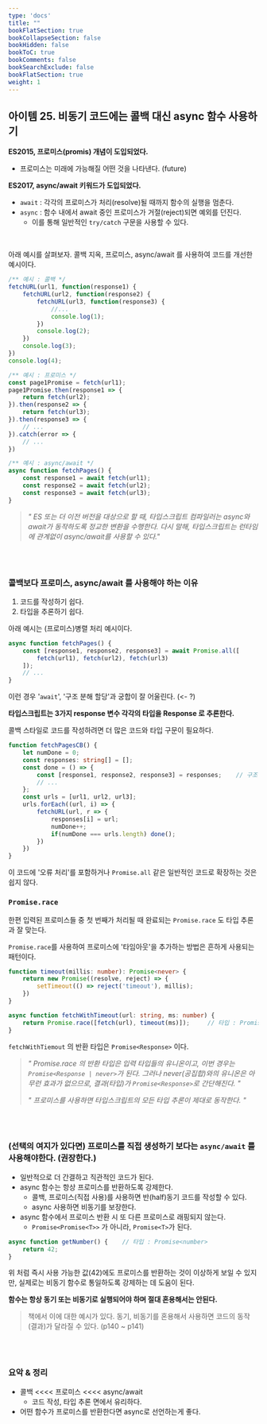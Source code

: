 ```yaml
---
type: 'docs'
title: ""
bookFlatSection: true
bookCollapseSection: false
bookHidden: false
bookToC: true
bookComments: false
bookSearchExclude: false
bookFlatSection: true
weight: 1
---
```


## 아이템 25. 비동기 코드에는 콜백 대신 async 함수 사용하기

**ES2015, 프로미스(promis) 개념이 도입되었다.**

- 프로미스는 미래에 가능해질 어떤 것을 나타낸다. (future)

**ES2017, async/await 키워드가 도입되었다.**

- `await` : 각각의 프로미스가 처리(resolve)될 때까지 함수의 실행을 멈춘다.
- `async` : 함수 내에서 await 중인 프로미스가 거절(reject)되면 예외를 던진다.
  - 이를 통해 일반적인 `try/catch` 구문을 사용할 수 있다.

<br>

아래 예시를 살펴보자. 콜백 지옥, 프로미스, async/await 를 사용하여 코드를 개선한 예시이다.

```ts
/** 예시 : 콜백 */
fetchURL(url1, function(response1) {
    fetchURL(url2, function(response2) {
        fetchURL(url3, function(response3) {
            //...
            console.log(1);
        })
        console.log(2);
    })
    console.log(3);
})
console.log(4);
```

```ts
/** 예시 : 프로미스 */
const page1Promise = fetch(url1);
page1Promise.then(response1 => {
    return fetch(url2);
}).then(response2 => {
    return fetch(url3);
}).then(response3 => {
    // ...
}).catch(error => {
    // ...
})
```

```ts
/** 예시 : async/await */
async function fetchPages() {
    const response1 = await fetch(url1);
    const response2 = await fetch(url2);
    const response3 = await fetch(url3);
}
```

> *" ES 또는 더 이전 버전을 대상으로 할 때, 타입스크립트 컴파일러는 async와 await가 동작하도록 정교한 변환을 수행한다. 다시 말해, 타입스크립트는 런타임에 관계없이 async/await를 사용할 수 있다."*

<br><br>

### 콜백보다 프로미스, async/await 를 사용해야 하는 이유

1. 코드를 작성하기 쉽다.
2. 타입을 추론하기 쉽다.

아래 예시는 (프로미스)병렬 처리 예시이다.

```ts
async function fetchPages() {
    const [response1, response2, response3] = await Promise.all([
        fetch(url1), fetch(url2), fetch(url3)
    ]);
    // ...
}
```

이런 경우 '`await`', '구조 분해 할당'과 궁합이 잘 어울린다. (<- ?)

**타입스크립트는 3가지 response 변수 각각의 타입을 Response 로 추론한다.**

콜백 스타일로 코드를 작성하려면 더 많은 코드와 타입 구문이 필요하다.

```ts
function fetchPagesCB() {
    let numDone = 0;
    const responses: string[] = [];
    const done = () => {
        const [response1, response2, response3] = responses;    // 구조 분해 할당
        // ...
    };
    const urls = [url1, url2, url3];
    urls.forEach((url, i) => {
        fetchURL(url, r => {
            responses[i] = url;
            numDone++;
            if(numDone === urls.length) done();
        })
    })
}
```

이 코드에 '오류 처리'를 포함하거나 `Promise.all` 같은 일반적인 코드로 확장하는 것은 쉽지 않다.

### `Promise.race`

한편 입력된 프로미스들 중 첫 번째가 처리될 때 완료되는 `Promise.race` 도 타입 추론과 잘 맞는다.

`Promise.race`를 사용하여 프로미스에 '타임아웃'을 추가하는 방법은 흔하게 사용되는 패턴이다.

```ts
function timeout(millis: number): Promise<never> {
    return new Promise((resolve, reject) => {
        setTimeout(() => reject('timeout'), millis);
    })
}

async function fetchWithTimeout(url: string, ms: number) {
    return Promise.race([fetch(url), timeout(ms)]);     // 타입 : Promise<Response>
}
```

`fetchWithTiemout` 의 반환 타입은 `Promise<Response>` 이다.

> *" Promise.race 의 반환 타입은 입력 타입들의 유니온이고, 이번 경우는 `Promise<Response | never>`가 된다. 그러나 never(공집합)와의 유니온은 아무런 효과가 없으므로, 결과(타입)가 `Promise<Response>`로 간단해진다. "*
> 
> *" 프로미스를 사용하면 타입스크립트의 모든 타입 추론이 제대로 동작한다. "*

<br><br>

### (선택의 여지가 있다면) 프로미스를 직접 생성하기 보다는 `async/await` 를 사용해야한다. (권장한다.)

- 일반적으로 더 간결하고 직관적인 코드가 된다.
- async 함수는 항상 프로미스를 반환하도록 강제한다.
  - 콜백, 프로미스(직접 사용)를 사용하면 반(half)동기 코드를 작성할 수 있다.
  - async 사용하면 비동기를 보장한다.
- async 함수에서 프로미스 반환 시 또 다른 프로미스로 래핑되지 않는다.
  - `Promise<Promise<T>>` 가 아니라, `Promise<T>`가 된다.

```ts
async function getNumber() {    // 타입 : Promise<number>
    return 42;
}
```

위 처럼 즉시 사용 가능한 값(42)에도 프로미스를 반환하는 것이 이상하게 보일 수 있지만, 실제로는 비동기 함수로 통일하도록 강제하는 데 도움이 된다.

**함수는 항상 동기 또는 비동기로 실행되어야 하며 절대 혼용해서는 안된다.**

> 책에서 이에 대한 예시가 있다. 동기, 비동기를 혼용해서 사용하면 코드의 동작(결과)가 달라질 수 있다. (p140 ~ p141)

<br><br>

### 요악 & 정리

- 콜백 <<<< 프로미스 <<<< async/await
  - 코드 작성, 타입 추론 면에서 유리하다.
- 어떤 함수가 프로미스를 반환한다면 async로 선언하는게 좋다.